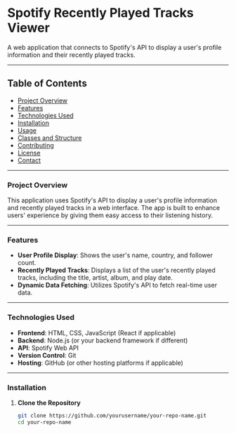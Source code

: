 # Spotify Recently Played Tracks Viewer

A web application that connects to Spotify's API to display a user's profile information and their recently played tracks.

---

## Table of Contents

- [Project Overview](#project-overview)
- [Features](#features)
- [Technologies Used](#technologies-used)
- [Installation](#installation)
- [Usage](#usage)
- [Classes and Structure](#classes-and-structure)
- [Contributing](#contributing)
- [License](#license)
- [Contact](#contact)

---

### Project Overview

This application uses Spotify's API to display a user's profile information and recently played tracks in a web interface. The app is built to enhance users' experience by giving them easy access to their listening history.

---

### Features

- **User Profile Display**: Shows the user's name, country, and follower count.
- **Recently Played Tracks**: Displays a list of the user's recently played tracks, including the title, artist, album, and play date.
- **Dynamic Data Fetching**: Utilizes Spotify's API to fetch real-time user data.
  
---

### Technologies Used

- **Frontend**: HTML, CSS, JavaScript (React if applicable)
- **Backend**: Node.js (or your backend framework if different)
- **API**: Spotify Web API
- **Version Control**: Git
- **Hosting**: GitHub (or other hosting platforms if applicable)

---

### Installation

1. **Clone the Repository**
   ```bash
   git clone https://github.com/yourusername/your-repo-name.git
   cd your-repo-name
